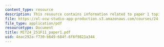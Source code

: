 ```yaml
---
content_type: resource
description: This resource contains information related to paper 1 topics.
file: https://ol-ocw-studio-app-production.s3.amazonaws.com/courses/24-251-introduction-to-philosophy-of-language-fall-2011/4eac292af730b649684f6f6f9821a344_MIT24_251F11_paper1.pdf
file_type: application/pdf
resourcetype: Document
title: MIT24_251F11_paper1.pdf
uid: 4eac292a-f730-b649-684f-6f6f9821a344
---
```

